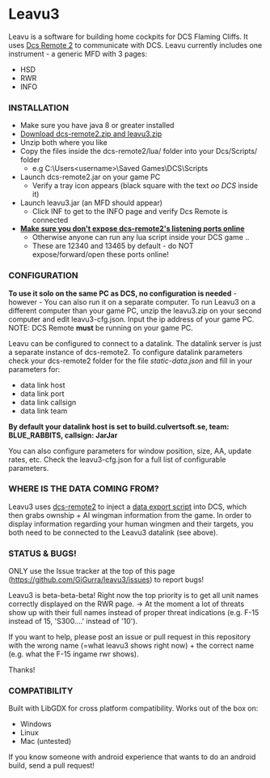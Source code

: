 # Leavu3

Leavu is a software for building home cockpits for DCS Flaming Cliffs. It uses [Dcs Remote 2](https://github.com/GiGurra/dcs-remote2) to communicate with DCS. Leavu currently includes one instrument - a generic MFD with 3 pages:
 * HSD
 * RWR
 * INFO


### INSTALLATION

* Make sure you have java 8 or greater installed
* [Download dcs-remote2.zip and leavu3.zip](http://build.culvertsoft.se/dcs/)
* Unzip both where you like
* Copy the files inside the dcs-remote2/lua/ folder into your Dcs/Scripts/ folder
  * e.g C:\Users\<username>\Saved Games\DCS\Scripts
* Launch dcs-remote2.jar on your game PC
  * Verify a tray icon appears (black square with the text *oo DCS* inside it)
* Launch leavu3.jar (an MFD should appear)
  * Click INF to get to the INFO page and verify Dcs Remote is connected
* [**Make sure you don't expose dcs-remote2's listening ports online**](https://github.com/GiGurra/dcs-remote2)
  * Otherwise anyone can run any lua script inside your DCS game ..
  * These are 12340 and 13465 by default - do NOT expose/forward/open these ports online!


### CONFIGURATION

**To use it solo on the same PC as DCS, no configuration is needed** - however - You can also run it on a separate computer. 
To run Leavu3 on a different computer than your game PC, unzip the leavu3.zip on your second computer and edit leavu3-cfg.json. Input the ip address of your game PC. NOTE: DCS Remote **must** be running on your game PC.

Leavu can be configured to connect to a datalink. The datalink server is just a separate instance of dcs-remote2. To configure datalink parameters check your dcs-remote2 folder for the file *static-data.json* and fill in your parameters for:
 * data link host
 * data link port
 * data link callsign
 * data link team

**By default your datalink host is set to build.culvertsoft.se, team: BLUE_RABBITS, callsign: JarJar**

You can also configure parameters for window position, size, AA, update rates, etc. Check the leavu3-cfg.json for a full list of configurable parameters.


### WHERE IS THE DATA COMING FROM?

Leavu3 uses [dcs-remote2](https://github.com/GiGurra/dcs-remote2) to inject a [data export script](https://github.com/GiGurra/leavu3/blob/master/src/main/resources/lua_scripts/LoDataExport.lua) into DCS, which then grabs ownship + AI wingman information from the game. In order to display information regarding your human wingmen and their targets, you both need to be connected to the Leavu3 datalink (see above).


### STATUS & BUGS!

ONLY use the Issue tracker at the top of this page (https://github.com/GiGurra/leavu3/issues) to report bugs!

Leavu3 is beta-beta-beta!
Right now the top priority is to get all unit names correctly displayed on the RWR page. -> At the moment a lot of threats show up with their full names instead of proper threat indications (e.g. F-15 instead of 15, 'S300....' instead of '10'). 

If you want to help, please post an issue or pull request in this repository with the wrong name (=what leavu3 shows right now) + the correct name (e.g. what the F-15 ingame rwr shows).

Thanks!


### COMPATIBILITY

Built with LibGDX for cross platform compatibility. Works out of the box on:
* Windows
* Linux
* Mac (untested)

If you know someone with android experience that wants to do an android build, send a pull request!
